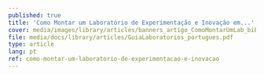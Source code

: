 ```yaml
---
published: true
title: 'Como Montar um Laboratório de Experimentação e Inovação em...'
cover: media/images/library/articles/banners_artigo_ComoMontarUmLab_biblioteca.jpg
file: media/docs/library/articles/GuiaLaboratorios_portugues.pdf
type: article
lang: pt
ref: como-montar-um-laboratorio-de-experimentacao-e-inovacao
---
```




